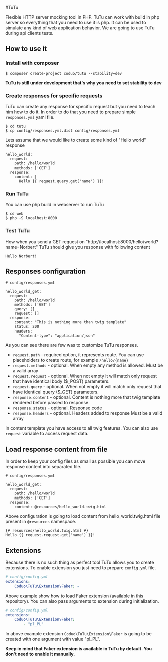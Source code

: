 #TuTu

Flexible HTTP server mocking tool in PHP. TuTu can work with build in php server so everything that you need to use it is php.
It can be used to simulate any kind of web application behavior. We are going to use TuTu during api clients tests.

## How to use it

### Install with composer

```
$ composer create-project coduo/tutu --stability=dev
```

**TuTu is still under development that's why you need to set stability to dev**

### Create responses for specific requests

TuTu can create any response for specific request but you need to teach him how to do it.
In order to do that you need to prepare simple ``responses.yml`` yaml file.

```
$ cd tutu
$ cp config/responses.yml.dist config/responses.yml
```

Lets assume that we would like to create some kind of "Hello world" response

```
hello_world:
  request:
    path: /hello/world
    methods: ['GET']
  response:
    content: |
      Hello {{ request.query.get('name') }}!
```

### Run TuTu

You can use php build in webserver to run TuTu

```
$ cd web
$ php -S localhost:8000
```

### Test TuTu

How when you send a GET request on "http://localhost:8000/hello/world?name=Norbert" TuTu should give you response
with following content

```Hello Norbert!```

## Responses configuration

```
# config/responses.yml

hello_world_get:
  request:
    path: /hello/world
    methods: ['GET']
    query: []
    request: []
  response:
    content: "This is nothing more than twig template"
    status: 200
    headers:
      "Content-type": "application/json"
```

As you can see there are few was to customize TuTu responses.

* ``request.path`` - required option, it represents route. You can use placeholders to create route, for example ``/hello/{name}``
* ``request.methods`` - optional. When empty any method is allowed. Must be a valid array
* ``request.request`` - optional. When not empty it will match only request that have identical body ($_POST) parameters.
* ``request.query`` - optional. When not empty it will match only request that have identical query ($_GET) parameters.
* ``response.content`` - optional. Content is nothing more that twig template rendered before passed to response.
* ``response.status`` - optional. Response code
* ``response.headers`` - optional. Headers added to response Must be a valid array

In content template you have access to all twig features. You can also use ``request`` variable to access request data.

## Load response content from file

In order to keep your config files as small as possible you can move response content into separated file.

```
# config/responses.yml

hello_world_get:
  request:
    path: /hello/world
    methods: ['GET']
  response:
    content: @resources/hello_world.twig.html
```

Above configuration is going to load content from hello_world.twig.html file present in ``@resources`` namespace.

```
{# resources/hello_world.twig.html #}
Hello {{ request.request.get('name') }}!
```

## Extensions

Because there is no such thing as perfect tool TuTu allows you to create extensions.
To enable extension you just need to prepare ``config.yml`` file.

```yml
# config/config.yml
extensions:
    Coduo\TuTu\Extension\Faker: ~
```

Above example show how to load Faker extension (available in this repository).
You can also pass arguments to extension during initialization.

```yml
# config/config.yml
extensions:
    Coduo\TuTu\Extension\Faker:
        - "pl_PL"
```

In above example extension ``Coduo\TuTu\Extension\Faker`` is going to be created with one argument with value "pl_PL".

**Keep in mind that Faker extension is available in TuTu by default. You don't need to enable it manually.**
